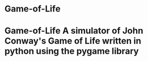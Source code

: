 # Game-of-Life
# Game-of-Life A simulator of John Conway's Game of Life written in python using the pygame library

